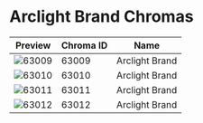 # Arclight Brand Chromas



| Preview | Chroma ID | Name |
|---------|-----------|------|
| ![63009](https://raw.communitydragon.org/latest/plugins/rcp-be-lol-game-data/global/default/v1/champion-chroma-images/63/63009.png) | 63009 | Arclight Brand |
| ![63010](https://raw.communitydragon.org/latest/plugins/rcp-be-lol-game-data/global/default/v1/champion-chroma-images/63/63010.png) | 63010 | Arclight Brand |
| ![63011](https://raw.communitydragon.org/latest/plugins/rcp-be-lol-game-data/global/default/v1/champion-chroma-images/63/63011.png) | 63011 | Arclight Brand |
| ![63012](https://raw.communitydragon.org/latest/plugins/rcp-be-lol-game-data/global/default/v1/champion-chroma-images/63/63012.png) | 63012 | Arclight Brand |
